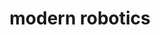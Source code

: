 ---
layout: page
title: modern robotics
description: modern robot forward & inverse kinematics, dynamics, motion planning and control
img: assets/img/modern-robotics_cropped.jpg
redirect: https://github.com/xkhainguyen/robotics-spec-coursera
importance: 2
category: online course
---
